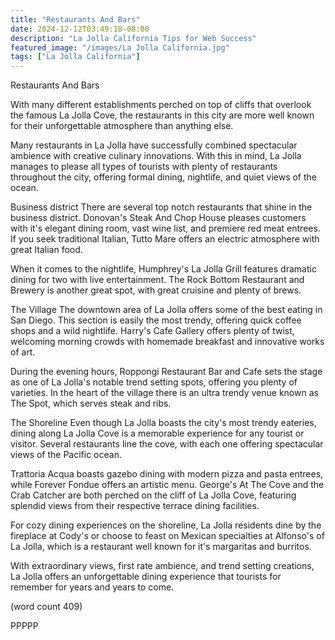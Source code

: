```yaml
---
title: "Restaurants And Bars"
date: 2024-12-12T03:49:18-08:00
description: "La Jolla California Tips for Web Success"
featured_image: "/images/La Jolla California.jpg"
tags: ["La Jolla California"]
---
```


Restaurants And Bars

With many different establishments perched on top
of cliffs that overlook the famous La Jolla Cove,
the restaurants in this city are more well known
for their unforgettable atmosphere than anything
else.

Many restaurants in La Jolla have successfully
combined spectacular ambience with creative
culinary innovations.  With this in mind, La Jolla
manages to please all types of tourists with plenty
of restaurants throughout the city, offering
formal dining, nightlife, and quiet views of the
ocean.

Business district
There are several top notch restaurants that shine
in the business district.  Donovan's Steak And 
Chop House pleases customers with it's elegant
dining room, vast wine list, and premiere red 
meat entrees.  If you seek traditional Italian,
Tutto Mare offers an electric atmosphere with
great Italian food.

When it comes to the nightlife, Humphrey's La
Jolla Grill features dramatic dining for two with
live entertainment.  The Rock Bottom Restaurant
and Brewery is another great spot, with great
cruisine and plenty of brews.

The Village
The downtown area of La Jolla offers some of the
best eating in San Diego.  This section is easily
the most trendy, offering quick coffee shops
and a wild nightlife.  Harry's Cafe Gallery 
offers plenty of twist, welcoming morning crowds
with homemade breakfast and innovative works of
art.

During the evening hours, Roppongi Restaurant
Bar and Cafe sets the stage as one of La Jolla's
notable trend setting spots, offering you plenty
of varieties.  In the heart of the village there
is an ultra trendy venue known as The Spot, which
serves steak and ribs.

The Shoreline
Even though La Jolla boasts the city's most
trendy eateries, dining along La Jolla Cove is a
memorable experience for any tourist or visitor.
Several restaurants line the cove, with each
one offering spectacular views of the Pacific
ocean.

Trattoria Acqua boasts gazebo dining with modern
pizza and pasta entrees, while Forever Fondue 
offers an artistic menu.  George's At The Cove 
and the Crab Catcher are both perched on the 
cliff of La Jolla Cove, featuring splendid views
from their respective terrace dining facilities.

For cozy dining experiences on the shoreline, 
La Jolla residents dine by the fireplace at Cody's
or choose to feast on Mexican specialties at
Alfonso's of La Jolla, which is a restaurant 
well known for it's margaritas and burritos.

With extraordinary views, first rate ambience, 
and trend setting creations, La Jolla offers an
unforgettable dining experience that tourists
for remember for years and years to come.

(word count 409)

PPPPP
